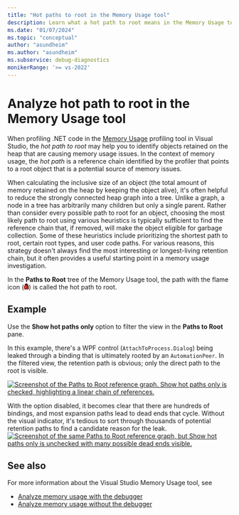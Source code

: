 ```yaml
---
title: "Hot paths to root in the Memory Usage tool"
description: Learn what a hot path to root means in the Memory Usage tool.
ms.date: "01/07/2024"
ms.topic: "conceptual"
author: "asundheim"
ms.author: "asundheim"
ms.subservice: debug-diagnostics
monikerRange: '>= vs-2022'
---
```

# Analyze hot path to root in the Memory Usage tool

When profiling .NET code in the [Memory Usage](../profiling/memory-usage-without-debugging2.md) profiling tool in Visual Studio, the *hot path to root* may help you to identify objects retained on the heap that are causing memory usage issues. In the context of memory usage, the *hot path* is a reference chain identified by the profiler that points to a root object that is a potential source of memory issues.

When calculating the inclusive size of an object (the total amount of memory retained on the heap by keeping the object alive), it's often helpful to reduce the strongly connected heap graph into a tree. Unlike a graph, a node in a tree has arbitrarily many children but only a single parent. Rather than consider every possible path to root for an object, choosing the most likely path to root using various heuristics is typically sufficient to find the reference chain that, if removed, will make the object eligible for garbage collection. Some of these heuristics include prioritizing the shortest path to root, certain root types, and user code paths. For various reasons, this strategy doesn't always find the most interesting or longest-living retention chain, but it often provides a useful starting point in a memory usage investigation.

In the **Paths to Root** tree of the Memory Usage tool, the path with the flame icon (![Screenshot that shows Hot Path icon.](../profiling/media/optimize-code-hot-path-icon.png)) is called the hot path to root.

## Example

Use the **Show hot paths only** option to filter the view in the **Paths to Root** pane.

In this example, there's a WPF control (`AttachToProcess.Dialog`) being leaked through a binding that is ultimately rooted by an `AutomationPeer`. In the filtered view, the retention path is obvious; only the direct path to the root is visible.

[ ![Screenshot of the Paths to Root reference graph. Show hot paths only is checked, highlighting a linear chain of references.](../profiling/media/hot-path-to-root-example-1.png) ](../profiling/media/hot-path-to-root-example-1.png#lightbox)

With the option disabled, it becomes clear that there are hundreds of bindings, and most expansion paths lead to dead ends that cycle. Without the visual indicator, it's tedious to sort through thousands of potential retention paths to find a candidate reason for the leak.
[ ![Screenshot of the same Paths to Root reference graph, but Show hot paths only is unchecked with many possible dead ends visible.](../profiling/media/hot-path-to-root-example-2.png) ](../profiling/media/hot-path-to-root-example-2.png#lightbox)

## See also

For more information about the Visual Studio Memory Usage tool, see
- [Analyze memory usage with the debugger](../profiling/memory-usage.md)
- [Analyze memory usage without the debugger](../profiling/memory-usage-without-debugging2.md)